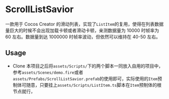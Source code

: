 # ScrollListSavior

一款用于 Cocos Creator 的滑动列表，实现了`ListItem`的复用，使得在列表数据量巨大的时候不会出现加载卡顿或者滑动卡顿，亲测数据量为 10000 时帧率为 60 左右。数据量到达 1000000 时帧率波动，但依然可以维持在 40-50 左右。

## Usage

- Clone 本项目之后将`assets/Scripts/`下的两个脚本一同放入自用的项目中，参考`assets/Scenes/demo.fire`或者`assets/Prefabs/ScrollListSavior.prefab`的使用即可，实际使用的`Item`预制体可随意，只要挂上`assets/Scripts/ListItem.ts`脚本在`Item`预制体的根节点就行，
